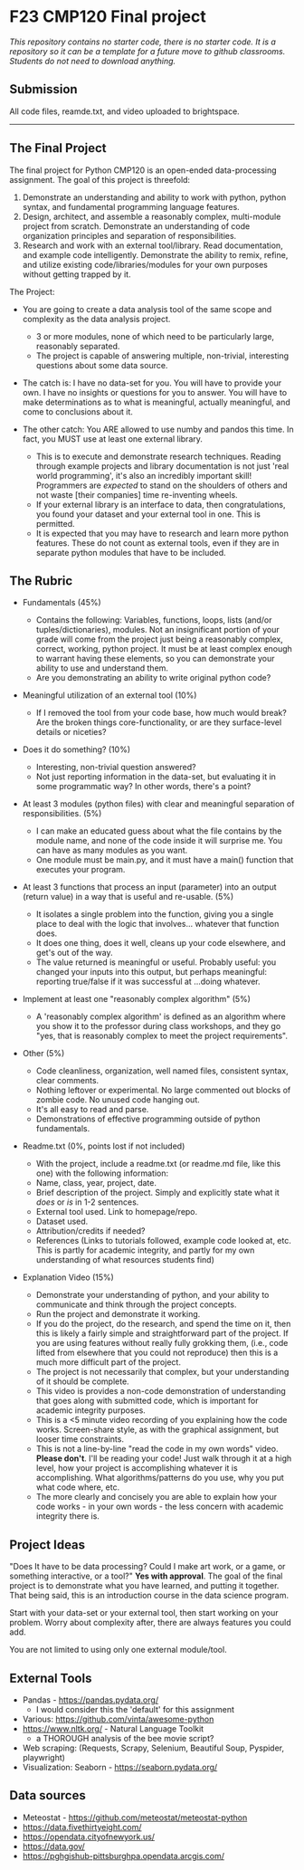# F23 CMP120 Final project

*This repository contains no starter code, there is no starter code. It is a repository so it can be a template for a future move to github classrooms. Students do not need to download anything.*

## Submission

All code files, reamde.txt, and video uploaded to brightspace. 

---

## The Final Project

The final project for Python CMP120 is an open-ended data-processing assignment. The goal of this project is threefold:

1. Demonstrate an understanding and ability to work with python, python syntax, and fundamental programming language features.
1. Design, architect, and assemble a reasonably complex, multi-module project from scratch. Demonstrate an understanding of code organization principles and separation of responsibilities.
1. Research and work with an external tool/library. Read documentation, and example code intelligently. Demonstrate the ability to remix, refine, and utilize existing code/libraries/modules for your own purposes without getting trapped by it.

The Project:

- You are going to create a data analysis tool of the same scope and complexity as the data analysis project. 
  - 3 or more modules, none of which need to be particularly large, reasonably separated.
  - The project is capable of answering multiple, non-trivial, interesting questions about some data source.

- The catch is: I have no data-set for you. You will have to provide your own. I have no insights or questions for you to answer. You will have to make determinations as to what is meaningful, actually meaningful, and come to conclusions about it.
- The other catch: You ARE allowed to use numby and pandos this time. In fact, you MUST use at least one external library. 
  - This is to execute and demonstrate research techniques. Reading through example projects and library documentation is not just 'real world programming', it's also an incredibly important skill! Programmers are *expected* to stand on the shoulders of others and not waste [their companies] time re-inventing wheels. 
  - If your external library is an interface to data, then congratulations, you found your dataset and your external tool in one. This is permitted.
  - It is expected that you may have to research and learn more python features. These do not count as external tools, even if they are in separate python modules that have to be included.

## The Rubric

- Fundamentals (45%)
  - Contains the following: Variables, functions, loops, lists (and/or tuples/dictionaries), modules. Not an insignificant portion of your grade will come from the project just being a reasonably complex, correct, working, python project. It must be at least complex enough to warrant having these elements, so you can demonstrate your ability to use and understand them.
  - Are you demonstrating an ability to write original python code?
- Meaningful utilization of an external tool (10%)
  - If I removed the tool from your code base, how much would break? Are the broken things core-functionality, or are they surface-level details or niceties?
- Does it do something? (10%)
  - Interesting, non-trivial question answered?
  - Not just reporting information in the data-set, but evaluating it in some programmatic way? In other words, there's a point?

- At least 3 modules (python files) with clear and meaningful separation of responsibilities. (5%)
  - I can make an educated guess about what the file contains by the module name, and none of the code inside it will surprise me. You can have as many modules as you want.
  - One module must be main.py, and it must have a main() function that executes your program.

- At least 3 functions that process an input (parameter) into an output (return value) in a way that is useful and re-usable. (5%)
  - It isolates a single problem into the function, giving you a single place to deal with the logic that involves... whatever that function does. 
  - It does one thing, does it well, cleans up your code elsewhere, and get's out of the way.
  - The value returned is meaningful or useful. Probably useful: you changed your inputs into this output, but perhaps meaningful: reporting true/false if it was successful at ...doing whatever.

- Implement at least one "reasonably complex algorithm" (5%)
  - A 'reasonably complex algorithm' is defined as an algorithm where you show it to the professor during class workshops, and they go "yes, that is reasonably complex to meet the project requirements".
 
- Other (5%)
  - Code cleanliness, organization, well named files, consistent syntax, clear comments.
  - Nothing leftover or experimental. No large commented out blocks of zombie code. No unused code hanging out.
  - It's all easy to read and parse.
  - Demonstrations of effective programming outside of python fundamentals.

- Readme.txt (0%, points lost if not included)
  - With the project, include a readme.txt (or readme.md file, like this one) with the following information:
  - Name, class, year, project, date.
  - Brief description of the project. Simply and explicitly state what it *does* or *is* in 1-2 sentences.
  - External tool used. Link to homepage/repo.
  - Dataset used.
  - Attribution/credits if needed?
  - References (Links to tutorials followed, example code looked at, etc. This is partly for academic integrity, and partly for my own understanding of what resources students find)

- Explanation Video (15%)
  - Demonstrate your understanding of python, and your ability to communicate and think through the project concepts.
  - Run the project and demonstrate it working.
  - If you do the project, do the research, and spend the time on it, then this is likely a fairly simple and straightforward part of the project. If you are using features without really fully grokking them, (i.e., code lifted from elsewhere that you could not reproduce) then this is a much more difficult part of the project.
  - The project is not necessarily that complex, but your understanding of it should be complete.
  - This video is provides a non-code demonstration of understanding that goes along with submitted code, which is important for academic integrity purposes.
  - This is a <5 minute video recording of you explaining how the code works. Screen-share style, as with the graphical assignment, but looser time constraints.
  - This is not a line-by-line "read the code in my own words" video. **Please don't**. I'll be reading your code! Just walk through it at a high level, how your project is accomplishing whatever it is accomplishing. What algorithms/patterns do you use, why you put what code where, etc.
  - The more clearly and concisely you are able to explain how your code works - in your own words - the less concern with academic integrity there is.


## Project Ideas

"Does It have to be data processing? Could I make art work, or a game, or something interactive, or a tool?" **Yes with approval**. The goal of the final project is to demonstrate what you have learned, and putting it together. That being said, this is an introduction course in the data science program.

Start with your data-set or your external tool, then start working on your problem. Worry about complexity after, there are always features you could add. 

You are not limited to using only one external module/tool.

## External Tools

- Pandas - https://pandas.pydata.org/
  - I would consider this the 'default' for this assignment
- Various: https://github.com/vinta/awesome-python
- https://www.nltk.org/ - Natural Language Toolkit
  - a THOROUGH analysis of the bee movie script?
- Web scraping: (Requests, Scrapy, Selenium, Beautiful Soup, Pyspider, playwright)
- Visualization: Seaborn - https://seaborn.pydata.org/

## Data sources

- Meteostat - https://github.com/meteostat/meteostat-python
- https://data.fivethirtyeight.com/
- https://opendata.cityofnewyork.us/
- https://data.gov/
- https://pghgishub-pittsburghpa.opendata.arcgis.com/

